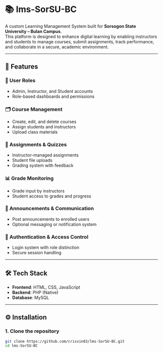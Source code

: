 # 📚 lms-SorSU-BC

A custom Learning Management System built for **Sorsogon State University – Bulan Campus**.  
This platform is designed to enhance digital learning by enabling instructors and students to manage courses, submit assignments, track performance, and collaborate in a secure, academic environment.

---

## 🚀 Features

### 👤 User Roles
- Admin, Instructor, and Student accounts
- Role-based dashboards and permissions

### 🗂 Course Management
- Create, edit, and delete courses
- Assign students and instructors
- Upload class materials

### 📝 Assignments & Quizzes
- Instructor-managed assignments
- Student file uploads
- Grading system with feedback

### 📊 Grade Monitoring
- Grade input by instructors
- Student access to grades and progress

### 📣 Announcements & Communication
- Post announcements to enrolled users
- Optional messaging or notification system

### 🔐 Authentication & Access Control
- Login system with role distinction
- Secure session handling

---

## 🛠 Tech Stack

- **Frontend**: HTML, CSS, JavaScript
- **Backend**: PHP (Native)
- **Database**: MySQL

---

## ⚙️ Installation

### 1. Clone the repository
```bash
git clone https://github.com/crisvin03/lms-SorSU-BC.git
cd lms-SorSU-BC
